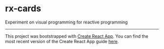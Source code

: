 # rx-cards

Experiment on visual programming for reactive programming

---

This project was bootstrapped with [Create React App](https://github.com/facebookincubator/create-react-app). You can find the most recent version of the Create React App guide [here](https://github.com/facebookincubator/create-react-app/blob/master/packages/react-scripts/template/README.md).
